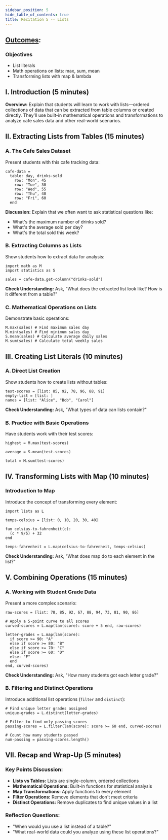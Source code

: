 ```yaml
---
sidebar_position: 5
hide_table_of_contents: true
title: Recitation 5 -- Lists
---
```



## [Outcomes](/outcomes/): 

### **Objectives**
- List literals
- Math operations on lists: max, sum, mean
- Transforming lists with map & lambda

## I. Introduction (5 minutes)
**Overview:** Explain that students will learn to work with lists—ordered collections of data that can be extracted from table columns or created directly. They'll use built-in mathematical operations and transformations to analyze cafe sales data and other real-world scenarios.

## II. Extracting Lists from Tables (15 minutes)

### A. The Cafe Sales Dataset
Present students with this cafe tracking data:

```pyret
cafe-data =
  table: day, drinks-sold
    row: "Mon", 45
    row: "Tue", 30
    row: "Wed", 55
    row: "Thu", 40
    row: "Fri", 60
  end
```

**Discussion:** Explain that we often want to ask statistical questions like:
- What's the maximum number of drinks sold?
- What's the average sold per day?
- What's the total sold this week?

### B. Extracting Columns as Lists
Show students how to extract data for analysis:

```pyret
import math as M
import statistics as S

sales = cafe-data.get-column("drinks-sold")
```

**Check Understanding:** Ask, "What does the extracted list look like? How is it different from a table?"

### C. Mathematical Operations on Lists
Demonstrate basic operations:

```pyret
M.max(sales) # Find maximum sales day
M.min(sales) # Find minimum sales day  
S.mean(sales) # Calculate average daily sales
M.sum(sales) # Calculate total weekly sales
```

## III. Creating List Literals (10 minutes)

### A. Direct List Creation
Show students how to create lists without tables:

```pyret
test-scores = [list: 85, 92, 78, 96, 88, 91]
empty-list = [list: ]
names = [list: "Alice", "Bob", "Carol"]
```

**Check Understanding:** Ask, "What types of data can lists contain?"

### B. Practice with Basic Operations
Have students work with their test scores:

```pyret
highest = M.max(test-scores)

average = S.mean(test-scores)

total = M.sum(test-scores)
```

## IV. Transforming Lists with Map (10 minutes)

### Introduction to Map
Introduce the concept of transforming every element:

```pyret
import lists as L

temps-celsius = [list: 0, 10, 20, 30, 40]

fun celsius-to-fahrenheit(c):
  (c * 9/5) + 32
end

temps-fahrenheit = L.map(celsius-to-fahrenheit, temps-celsius)
```

**Check Understanding:** Ask, "What does map do to each element in the list?"

## V. Combining Operations (15 minutes)

### A. Working with Student Grade Data
Present a more complex scenario:

```pyret
raw-scores = [list: 78, 85, 92, 67, 88, 94, 73, 81, 90, 86]

# Apply a 5-point curve to all scores
curved-scores = L.map(lam(score): score + 5 end, raw-scores)

letter-grades = L.map(lam(score):
  if score >= 90: "A"
  else if score >= 80: "B"
  else if score >= 70: "C"
  else if score >= 60: "D"
  else: "F"
  end
end, curved-scores)
```

**Check Understanding:** Ask, "How many students got each letter grade?"

### B. Filtering and Distinct Operations
Introduce additional list operations (`filter` and `distinct`):

```pyret
# Find unique letter grades assigned
unique-grades = L.distinct(letter-grades)

# Filter to find only passing scores
passing-scores = L.filter(lam(score): score >= 60 end, curved-scores)

# Count how many students passed
num-passing = passing-scores.length()
```

## VII. Recap and Wrap-Up (5 minutes)

### Key Points Discussion:
- **Lists vs Tables:** Lists are single-column, ordered collections
- **Mathematical Operations:** Built-in functions for statistical analysis
- **Map Transformations:** Apply functions to every element
- **Filter Operations:** Remove elements that don't meet criteria
- **Distinct Operations:** Remove duplicates to find unique values in a list 

### Reflection Questions:
- "When would you use a list instead of a table?"
- "What real-world data could you analyze using these list operations?"